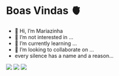   # Boas Vindas 🫀
- 👋 Hi, I’m Mariazinha
- 👀 I’m not interested in ...
- 🌱 I’m currently learning ...
- 💞️ I’m looking to collaborate on ...
- every silence has a name and a reason...



![](https://media.tenor.com/xxi5LTn6vWsAAAAM/taylor-swift.gif)
![](https://media.tenor.com/E4z0mCXOOVAAAAAM/taylor-swift-omg.gif)
![](https://media.tenor.com/cP0UGVE1E1EAAAAM/taylor-swift-bored.gif)
